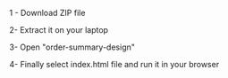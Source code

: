1 - Download ZIP file

2- Extract it on your laptop

3- Open "order-summary-design"

4- Finally select index.html file and run it in your browser
